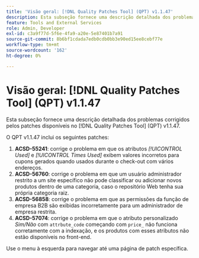 ```yaml
---
title: 'Visão geral: [!DNL Quality Patches Tool] (QPT) v1.1.47'
description: Esta subseção fornece uma descrição detalhada dos problemas corrigidos pelos patches disponíveis no  [!DNL Quality Patches Tool] (QPT) v1.1.47.
feature: Tools and External Services
role: Admin, Developer
exl-id: c3a9f77d-5f6e-4fa9-a20e-5e87401b7a91
source-git-commit: 8b6bf1cdada7edb0cdb0bb3e90ed15ee8cebf77e
workflow-type: tm+mt
source-wordcount: '162'
ht-degree: 0%

---
```


# Visão geral: [!DNL Quality Patches Tool] (QPT) v1.1.47

Esta subseção fornece uma descrição detalhada dos problemas corrigidos pelos patches disponíveis no [!DNL Quality Patches Tool] (QPT) v1.1.47.

O QPT v1.1.47 inclui os seguintes patches:

1. **ACSD-55241**: corrige o problema em que os atributos *[!UICONTROL Used]* e *[!UICONTROL Times Used]* exibem valores incorretos para cupons gerados quando usados durante o check-out com vários endereços.
1. **ACSD-56760**: corrige o problema em que um usuário administrador restrito a um site específico não pode classificar ou adicionar novos produtos dentro de uma categoria, caso o repositório Web tenha sua própria categoria raiz.
1. **ACSD-56858**: corrige o problema em que as permissões da função de empresa B2B são exibidas incorretamente para um administrador de empresa restrita.
1. **ACSD-57074**: corrige o problema em que o atributo personalizado *Sim/Não* com `attrbute_code` começando com `price_` não funciona corretamente com a indexação, e os produtos com esses atributos não estão disponíveis no front-end.

Use o menu à esquerda para navegar até uma página de patch específica.

